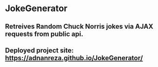 # JokeGenerator

## Retreives Random Chuck Norris jokes via AJAX requests from public api.

## Deployed project site: https://adnanreza.github.io/JokeGenerator/

